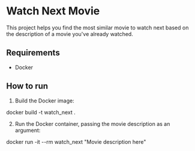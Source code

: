 # Watch Next Movie

This project helps you find the most similar movie to watch next based on the description of a movie you've already watched.

## Requirements

- Docker

## How to run

1. Build the Docker image:

docker build -t watch_next .


2. Run the Docker container, passing the movie description as an argument:

docker run -it --rm watch_next "Movie description here"
